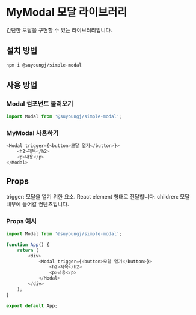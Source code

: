 # MyModal 모달 라이브러리

간단한 모달을 구현할 수 있는 라이브러리입니다.

## 설치 방법

```sh
npm i @suyoungj/simple-modal
```

## 사용 방법

### Modal 컴포넌트 불러오기

```js
import Modal from '@suyoungj/simple-modal';
```

### MyModal 사용하기

```js
<Modal trigger={<button>모달 열기</button>}>
	<h2>제목</h2>
	<p>내용</p>
</Modal>
```

## Props

trigger: 모달을 열기 위한 요소. React element 형태로 전달합니다.
children: 모달 내부에 들어갈 컨텐츠입니다.

### Props 예시

```js
import Modal from '@suyoungj/simple-modal';

function App() {
	return (
		<div>
			<Modal trigger={<button>모달 열기</button>}>
				<h2>제목</h2>
				<p>내용</p>
			</Modal>
		</div>
	);
}

export default App;
```
